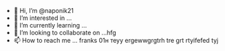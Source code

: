 - 👋 Hi, I’m @naponik21
- 👀 I’m interested in ...
- 🌱 I’m currently learning ...
- 💞️ I’m looking to collaborate on ...hfg
- 📫 How to reach me ... franks 01н теуy  ergewwgrgtrh tre
grt rtyifefed tyj 
<!---jfg
naponik21/naponik21 is a ✨ special ✨ repository because its `README.md` (this file) appears on your GitHub profile.
You can click the Preview link to take a look at your changes.
--->
